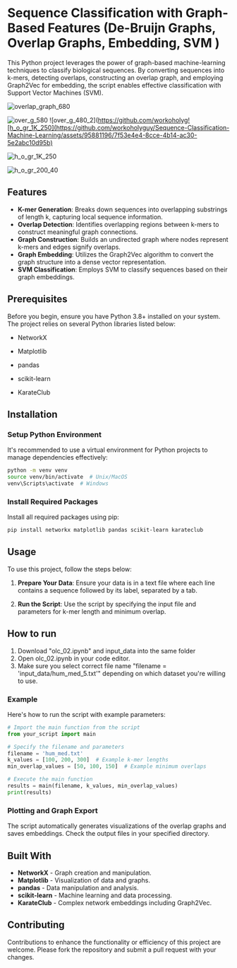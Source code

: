 # Sequence Classification with Graph-Based Features (De-Bruijn Graphs, Overlap Graphs, Embedding, SVM )

This Python project leverages the power of graph-based machine-learning techniques to classify biological sequences. By converting sequences into k-mers, detecting overlaps, constructing an overlap graph, and employing Graph2Vec for embedding, the script enables effective classification with Support Vector Machines (SVM).

![overlap_graph_680](https://github.com/workoholyguy/Sequence-Classification-Machine-Learning/assets/95881196/676905fd-af14-4ff6-b7b9-4f482c6e6112)

![over_g_580](https://github.com/workoholyguy/Sequence-Classification-Machine-Learning/assets/95881196/ed4b06a7-8bac-4082-af22-d58f44e4192b)
![over_g_480_2](https://github.com/workoholyg![h_o_gr_1K_250](https://github.com/workoholyguy/Sequence-Classification-Machine-Learning/assets/95881196/7f53e4e4-8cce-4b14-ac30-5e2abc10d95b)

![h_o_gr_1K_250](https://github.com/workoholyguy/Sequence-Classification-Machine-Learning/assets/95881196/1f5323e0-5ca0-4704-b693-ea5d709237ed)

![h_o_gr_200_40](https://github.com/workoholyguy/Sequence-Classification-Machine-Learning/assets/95881196/361f2fde-3006-4af2-962a-26db3141f722)

## Features

- **K-mer Generation**: Breaks down sequences into overlapping substrings of length k, capturing local sequence information.
- **Overlap Detection**: Identifies overlapping regions between k-mers to construct meaningful graph connections.
- **Graph Construction**: Builds an undirected graph where nodes represent k-mers and edges signify overlaps.
- **Graph Embedding**: Utilizes the Graph2Vec algorithm to convert the graph structure into a dense vector representation.
- **SVM Classification**: Employs SVM to classify sequences based on their graph embeddings.

## Prerequisites

Before you begin, ensure you have Python 3.8+ installed on your system. The project relies on several Python libraries listed below:

- NetworkX

- Matplotlib
- pandas
- scikit-learn
- KarateClub

## Installation

### Setup Python Environment

It's recommended to use a virtual environment for Python projects to manage dependencies effectively:

```bash
python -m venv venv
source venv/bin/activate  # Unix/MacOS
venv\Scripts\activate  # Windows
```

### Install Required Packages

Install all required packages using pip:

```bash
pip install networkx matplotlib pandas scikit-learn karateclub
```

## Usage

To use this project, follow the steps below:

1. **Prepare Your Data**: Ensure your data is in a text file where each line contains a sequence followed by its label, separated by a tab.

2. **Run the Script**: Use the script by specifying the input file and parameters for k-mer length and minimum overlap.

## How to run

1. Download "olc_02.ipynb" and input_data into the same folder
2. Open olc_02.ipynb in your code editor.
3. Make sure you select correct file name "filename = 'input_data/hum_med_5.txt'" depending on which dataset you're willing to use.

### Example

Here's how to run the script with example parameters:

```python
# Import the main function from the script
from your_script import main

# Specify the filename and parameters
filename = 'hum_med.txt'
k_values = [100, 200, 300]  # Example k-mer lengths
min_overlap_values = [50, 100, 150]  # Example minimum overlaps

# Execute the main function
results = main(filename, k_values, min_overlap_values)
print(results)
```

### Plotting and Graph Export

The script automatically generates visualizations of the overlap graphs and saves embeddings. Check the output files in your specified directory.

## Built With

- **NetworkX** - Graph creation and manipulation.
- **Matplotlib** - Visualization of data and graphs.
- **pandas** - Data manipulation and analysis.
- **scikit-learn** - Machine learning and data processing.
- **KarateClub** - Complex network embeddings including Graph2Vec.

## Contributing

Contributions to enhance the functionality or efficiency of this project are welcome. Please fork the repository and submit a pull request with your changes.
